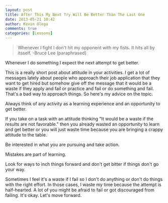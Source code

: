 ```yaml
---
layout: post
title: After This My Next Try Will Be Better Than The Last One
date: 2013-05-21 10:42
author: Kevin Olega
comments: true
categories: [Lessons]
---
```

<blockquote>Whenever I fight I don't hit my opponent with my fists. It hits all by itsself.
-Bruce Lee (paraphrased)</blockquote>

Whenever I do something I expect the next attempt to get better.

This is a really short post about attitude in your activities. I get a lot of messages lately about people who approach their job application that they want to get hired but somehow give off the message that it would be a waste if they apply and fail or practice and fail or do something and fail. That's a bad way to approach things. So here's my advice on the topic.

Always think of any activity as a learning experience and an opportunity to get better.

If you take on a task with an attitude thinking "It would be a waste if the results are not favorable." then you already wasted an opportunity to learn and get better or you will just waste time because you are bringing a crappy attitude to the table.

Be interested in what you are pursuing and take action.

Mistakes are part of learning.

Look for ways to inch things forward and don't get bitter if things don't go your way.

Sometimes I feel it's a waste if I fail so I don't do anything or don't do things with the right effort. In those cases, I waste my time because the attempt is half-hearted. A lot of you might be afraid to fail or got discouraged from failing. It's okay. Let's move forward.
